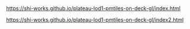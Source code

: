 #
##
https://shi-works.github.io/plateau-lod1-pmtiles-on-deck-gl/index.html

https://shi-works.github.io/plateau-lod1-pmtiles-on-deck-gl/index2.html

